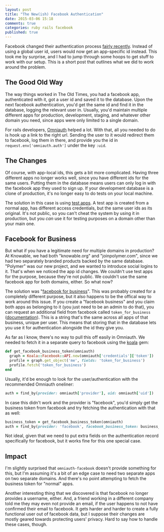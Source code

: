 ```yaml
---
layout: post
title: "The New(ish) Facebook Authentication"
date: 2015-03-06 15:18
comments: true
categories: ruby rails facebook
published: true
---
```


Facebook changed their authentication process [fairly recently](https://developers.facebook.com/docs/apps/upgrading#upgrading_v2_0_user_ids). Instead of using a global user id, users would now get an app-specific id instead. This took me by surprise, and I had to jump through some hoops to get stuff to work with our setup. This is a short post that outlines what we did to work around the problem.

<!-- more -->

## The Good Old Way

The way things worked in The Old Times, you had a facebook app, authenticated with it, got a user id and saved it to the database. Upon the next facebook authentication, you'd get the same id and find it in the database, logging the relevant user in. Usually, you'd maintain multiple different apps for production, development, staging, and whatever other domain you need, since apps were only limited to a single domain.

For rails developers, [Omniauth](https://github.com/mkdynamic/omniauth-facebook) helped a lot. With that, all you needed to do is hook up a link to the right url. Sending the user to it would redirect them to facebook, log them in there, and provide you the id in `request.env['omniauth.auth']` under the key `:uid`.

## The Changes

Of course, with app-local ids, this gets a bit more complicated. Having three different apps no longer works well, since you have different ids for the same users. Putting them in the database means users can only log in with the facebook app they used to sign up. If your development database is a clone of production, it's no longer easy to do tests on your local machine.

The solution in this case is using [test apps](https://developers.facebook.com/docs/apps/test-apps). A test app is created from a normal app, has different access credentials, but the same user ids as its original. It's not public, so you can't cheat the system by using it in production, but you *can* use it for testing purposes on a domain other than your main one.

## Facebook for Business

But what if you have a legitimate need for multiple domains in production? At Knowable, we had both "knowable.org" and "joinpolymer.com", since we had two separately branded products backed by the same database. "Polymer" was our new project, and we wanted to introduce social logins to it. That's when we noticed the app id changes. We couldn't use test apps for the purpose, because they're not public. We couldn't use the same facebook app for both domains, either. So what now?

The solution was "[facebook for business](https://www.facebook.com/business)". This was probably created for a completely different purpose, but it also happens to be the offical way to work around this issue. If you create a "facebook business" and you claim both apps as belonging to it (you just need to be an admin to do that), you can request an additional field from facebook called `token_for_business` ([documentation](https://developers.facebook.com/docs/apps/for-business)). This is a string that's the same across all apps of that business, unique per user. This means that storing that in the database lets you use it for authentication alongside the id they give you.

As far as I know, there's no way to pull this off easily in Omniauth. We needed to fetch it in a separate query to facebook using the [koala](https://github.com/arsduo/koala) gem:

``` ruby
def get_facebook_business_token(omniauth)
  graph = Koala::Facebook::API.new(omniauth['credentials']['token'])
  profile = graph.get_object('me', fields: 'token_for_business')
  profile.fetch('token_for_business')
end
```

Usually, it'd be enough to look for the user/authentication with the recommended Omniauth oneliner:

``` ruby
auth = find_by(provider: omniauth['provider'], uid: omniauth['uid'])
```

In case this didn't work and the provider is "facebook", you'd simply get the business token from facebook and try fetching the authentication with that as well:

``` ruby
business_token = get_facebook_business_token(omniauth)
auth = find_by(provider: 'facebook', facebook_business_token: business_token)
```

Not ideal, given that we need to put extra fields on the authentication record specifically for facebook, but it works fine for this one special case.

## Impact

I'm slightly surprised that `omniauth-facebook` doesn't provide something for this, but I'm assuming it's a bit of an edge case to need two separate apps on two separate domains. And there's no point attempting to fetch the business token for "normal" apps.

Another interesting thing that we discovered is that facebook no longer provides a username, either. And, a friend working in a different company told me they may even not provide an email, if the user happens to not have confirmed their email to facebook. It gets harder and harder to create a fully functional user out of facebook data, but I suppose their changes are mostly geared towards protecting users' privacy. Hard to say how to handle these cases, though.
